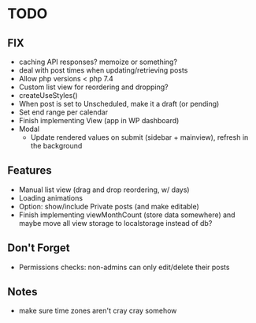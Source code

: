 # TODO

## FIX

-   caching API responses? memoize or something?
-   deal with post times when updating/retrieving posts
-   Allow php versions < php 7.4
-   Custom list view for reordering and dropping?
-   createUseStyles()
-   When post is set to Unscheduled, make it a draft (or pending)
-   Set end range per calendar
-   Finish implementing View (app in WP dashboard)
-   Modal
    -   Update rendered values on submit (sidebar + mainview), refresh in the background

## Features

-   Manual list view (drag and drop reordering, w/ days)
-   Loading animations
-   Option: show/include Private posts (and make editable)
- Finish implementing viewMonthCount (store data somewhere) and maybe move all view storage to localstorage instead of db?

## Don't Forget

-   Permissions checks: non-admins can only edit/delete their posts

## Notes

-   make sure time zones aren't cray cray somehow
